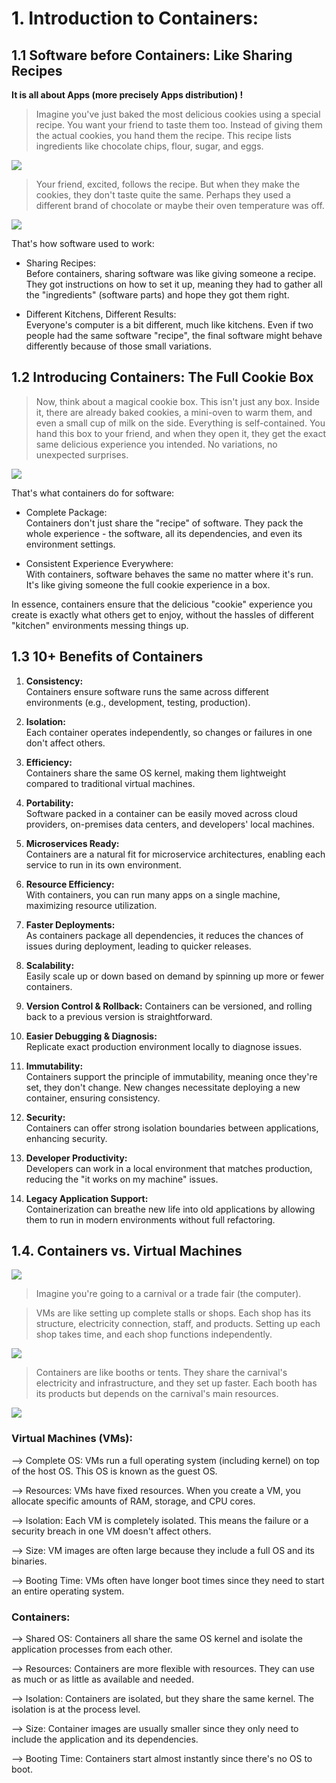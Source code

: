 # 1. Introduction to Containers:  
## 1.1 Software before Containers: Like Sharing Recipes

**It is all about Apps (more precisely Apps distribution) !**  

> Imagine you've just baked the most delicious cookies using a special recipe. You want your friend to taste them too. Instead of giving them the actual cookies, you hand them the recipe. This recipe lists ingredients like chocolate chips, flour, sugar, and eggs.  

![](../images/cookies1.png)

>Your friend, excited, follows the recipe. But when they make the cookies, they don't taste quite the same. Perhaps they used a different brand of chocolate or maybe their oven temperature was off.

![](../images/cookies2.png)

That's how software used to work:

* Sharing Recipes:  
  Before containers, sharing software was like giving someone a recipe. They got instructions on how to set it up, meaning they had to gather all the "ingredients" (software parts) and hope they got them right.  

* Different Kitchens, Different Results:  
  Everyone's computer is a bit different, much like kitchens. Even if two people had the same software "recipe", the final software might behave differently because of those small variations.

## 1.2 Introducing Containers: The Full Cookie Box

>Now, think about a magical cookie box. This isn't just any box. Inside it, there are already baked cookies, a mini-oven to warm them, and even a small cup of milk on the side. Everything is self-contained. You hand this box to your friend, and when they open it, they get the exact same delicious experience you intended. No variations, no unexpected surprises.

![](../images/cookies3.png)

That's what containers do for software:  

* Complete Package:  
  Containers don't just share the "recipe" of software. They pack the whole experience - the software, all its dependencies, and even its environment settings.  

* Consistent Experience Everywhere:  
  With containers, software behaves the same no matter where it's run. It's like giving someone the full cookie experience in a box.  

In essence, containers ensure that the delicious "cookie" experience you create is exactly what others get to enjoy, without the hassles of different "kitchen" environments messing things up.  

   

## 1.3 10+ Benefits of Containers  

1. **Consistency:**  
   Containers ensure software runs the same across different environments (e.g., development, testing, production).  

2. **Isolation:**  
   Each container operates independently, so changes or failures in one don't affect others.

3. **Efficiency:**  
   Containers share the same OS kernel, making them lightweight compared to traditional virtual machines.

4. **Portability:**  
   Software packed in a container can be easily moved across cloud providers, on-premises data centers, and developers' local machines.  

5. **Microservices Ready:**  
   Containers are a natural fit for microservice architectures, enabling each service to run in its own environment.  

6. **Resource Efficiency:**  
   With containers, you can run many apps on a single machine, maximizing resource utilization.  

7. **Faster Deployments:**  
   As containers package all dependencies, it reduces the chances of issues during deployment, leading to quicker releases.  

8. **Scalability:**  
   Easily scale up or down based on demand by spinning up more or fewer containers.  

9. **Version Control & Rollback:**
   Containers can be versioned, and rolling back to a previous version is straightforward.  

10. **Easier Debugging & Diagnosis:**  
    Replicate exact production environment locally to diagnose issues.

11. **Immutability:**  
    Containers support the principle of immutability, meaning once they're set, they don't change. New changes necessitate deploying a new container, ensuring consistency.  

12. **Security:**  
    Containers can offer strong isolation boundaries between applications, enhancing security.  

13. **Developer Productivity:**  
    Developers can work in a local environment that matches production, reducing the "it works on my machine" issues.  

14. **Legacy Application Support:**  
    Containerization can breathe new life into old applications by allowing them to run in modern environments without full refactoring.  
   
   
## 1.4. Containers vs. Virtual Machines

![](../images/containers-vs-virtual-machines.jpg)  

>Imagine you're going to a carnival or a trade fair (the computer).  

>VMs are like setting up complete stalls or shops. Each shop has its structure, electricity connection, staff, and products. Setting up each shop takes time, and each shop functions independently.

![](../images/carnival1.png)

>Containers are like booths or tents. They share the carnival's electricity and infrastructure, and they set up faster. Each booth has its products but depends on the carnival's main resources.

![](../images/carnival2.png)   

   
### Virtual Machines (VMs):

--> Complete OS: VMs run a full operating system (including kernel) on top of the host OS. This OS is known as the guest OS.  

--> Resources: VMs have fixed resources. When you create a VM, you allocate specific amounts of RAM, storage, and CPU cores.  

--> Isolation: Each VM is completely isolated. This means the failure or a security breach in one VM doesn't affect others.  

--> Size: VM images are often large because they include a full OS and its binaries.  

--> Booting Time: VMs often have longer boot times since they need to start an entire operating system.  

### Containers:

--> Shared OS: Containers all share the same OS kernel and isolate the application processes from each other.

--> Resources: Containers are more flexible with resources. They can use as much or as little as available and needed.

--> Isolation: Containers are isolated, but they share the same kernel. The isolation is at the process level.

--> Size: Container images are usually smaller since they only need to include the application and its dependencies.

--> Booting Time: Containers start almost instantly since there's no OS to boot.  
